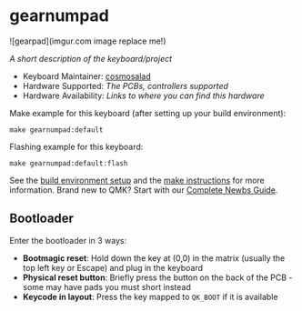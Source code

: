 # gearnumpad

![gearpad](imgur.com image replace me!)

*A short description of the keyboard/project*

* Keyboard Maintainer: [cosmosalad](https://github.com/cosmosalad)
* Hardware Supported: *The PCBs, controllers supported*
* Hardware Availability: *Links to where you can find this hardware*

Make example for this keyboard (after setting up your build environment):

    make gearnumpad:default

Flashing example for this keyboard:

    make gearnumpad:default:flash

See the [build environment setup](https://docs.qmk.fm/#/getting_started_build_tools) and the [make instructions](https://docs.qmk.fm/#/getting_started_make_guide) for more information. Brand new to QMK? Start with our [Complete Newbs Guide](https://docs.qmk.fm/#/newbs).

## Bootloader

Enter the bootloader in 3 ways:

* **Bootmagic reset**: Hold down the key at (0,0) in the matrix (usually the top left key or Escape) and plug in the keyboard
* **Physical reset button**: Briefly press the button on the back of the PCB - some may have pads you must short instead
* **Keycode in layout**: Press the key mapped to `QK_BOOT` if it is available
